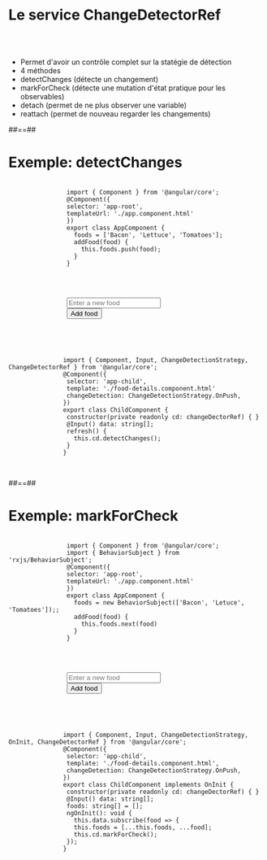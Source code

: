 <!-- .slide: class="sfeir-basic-slide with-code" -->
# Le service ChangeDetectorRef
<br><br>
- Permet d'avoir un contrôle complet sur la statégie de détection
- 4 méthodes
 - detectChanges (détecte un changement)
 - markForCheck (détecte une mutation d'état pratique pour les observables)
 - detach (permet de ne plus observer une variable)
 - reattach (permet de nouveau regarder les changements)

##==##

<!-- .slide: class="sfeir-basic-slide with-code" -->
# Exemple: detectChanges
<div class="flex-row">
    <div class="half">
        <pre>
            <code data-trim class="typescript">
                import { Component } from '@angular/core';
                @Component({
                selector: 'app-root',
                templateUrl: './app.component.html'
                })
                export class AppComponent {
                  foods = ['Bacon', 'Lettuce', 'Tomatoes'];
                  addFood(food) {
                    this.foods.push(food);
                  }
                }
            </code>
        </pre>
        <pre>
            <code data-trim>
                <input #newFood type="text" placeholder="Enter a new food">
                <button (click)="addFood(newFood.value)">Add food</button>
                <app-child [data]="foods"></app-child>
            </code>
        </pre>
    </div>
    <div class="half">
        <pre>
            <code data-trim class="typescript">
               import { Component, Input, ChangeDetectionStrategy, ChangeDetectorRef } from '@angular/core';
               @Component({
                selector: 'app-child',
                template: './food-details.component.html'
                changeDetection: ChangeDetectionStrategy.OnPush,
               })
               export class ChildComponent {
                constructor(private readonly cd: changeDectorRef) { }
                @Input() data: string[];
                refresh() {
                  this.cd.detectChanges();
                }
               } 
            </code>
        </pre>
    </div>
</div>

##==##

<!-- .slide: class="sfeir-basic-slide with-code" -->
# Exemple: markForCheck
<div class="flex-row">
    <div class="half">
        <pre>
            <code data-trim class="typescript">
                import { Component } from '@angular/core';
                import { BehaviorSubject } from 'rxjs/BehaviorSubject';
                @Component({
                selector: 'app-root',
                templateUrl: './app.component.html'
                })
                export class AppComponent {
                  foods = new BehaviorSubject(['Bacon', 'Letuce', 'Tomatoes']);;
                  addFood(food) {
                    this.foods.next(food)
                  }
                }
            </code>
        </pre>
        <pre>
            <code data-trim>
                <input #newFood type="text" placeholder="Enter a new food">
                <button (click)="addFood(newFood.value)">Add food</button>
                <app-child [data]="foods"></app-child>
            </code>
        </pre>
    </div>
    <div class="half">
        <pre>
            <code data-trim class="typescript">
               import { Component, Input, ChangeDetectionStrategy, OnInit, ChangeDetectorRef } from '@angular/core';
               @Component({
                selector: 'app-child',
                template: './food-details.component.html',
                changeDetection: ChangeDetectionStrategy.OnPush,
               })
               export class ChildComponent implements OnInit {
                constructor(private readonly cd: changeDectorRef) { }
                @Input() data: string[];
                foods: string[] = [];
                ngOnInit(): void {
                  this.data.subscribe(food => {
                  this.foods = [...this.foods, ...food];
                  this.cd.markForCheck();
                });
               } 
            </code>
        </pre>
    </div>
</div>
